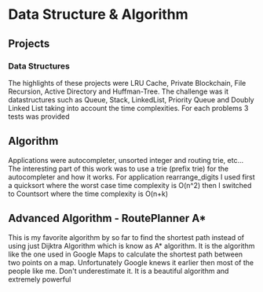 # Data Structure & Algorithm

## Projects

### Data Structures

The highlights of these projects were LRU Cache, Private Blockchain, File Recursion, Active Directory and Huffman-Tree.
The challenge was it datastructures such as Queue, Stack, LinkedList, Priority Queue and Doubly Linked List taking into account the time complexities. 
For each problems 3 tests was provided

## Algorithm
Applications were autocompleter, unsorted integer and routing trie, etc...
The interesting part of this work was to use a trie (prefix trie) for the autocompleter and how it works. For application rearrange_digits I used first a quicksort where the worst case time complexity is O(n^2) then I switched to Countsort where the time complexity is O(n+k)


## Advanced Algorithm - RoutePlanner A*
This is my favorite algorithm by so far to find the shortest path instead of using just Dijktra Algorithm which is know as A* algorithm.
It is the algorithm like the one used in Google Maps to calculate the shortest path between two points on a map.
Unfortunately Google knews it earlier then most of the people like me. Don't underestimate it. 
It is a beautiful algorithm and extremely powerful
